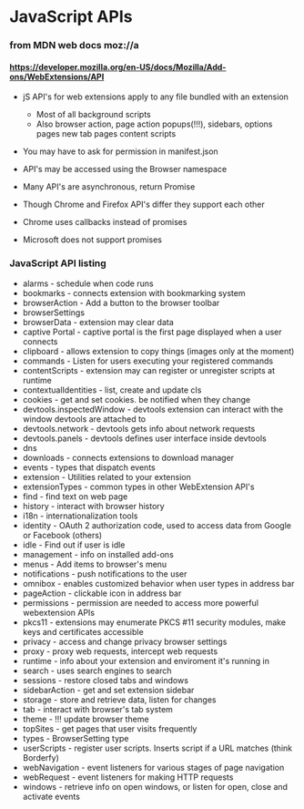 # JavaScript APIs
### from MDN web docs moz://a
#### https://developer.mozilla.org/en-US/docs/Mozilla/Add-ons/WebExtensions/API

* jS API's for web extensions apply to any file bundled with an extension
	* Most of all background scripts
	* Also browser action, page action popups(!!!), sidebars, options pages new tab pages
		content scripts

* You may have to ask for permission in manifest.json
* API's may be accessed using the Browser namespace
* Many API's are asynchronous, return Promise
* Though Chrome and Firefox API's differ they support each other
* Chrome uses callbacks instead of promises
* Microsoft does not support promises

### JavaScript API listing

* alarms	- schedule when code runs
* bookmarks	- connects extension with bookmarking system
* browserAction	- Add a button to the browser toolbar
* browserSettings
* browserData	- extension may clear data
* captive Portal - captive portal is the first page displayed when a user connects
* clipboard	- allows extension to copy things (images only at the moment)
* commands 	- Listen for users executing your registered commands
* contentScripts	- extension may can register or unregister scripts at runtime
* contextualIdentities	- list, create and update cIs
* cookies		- get and set cookies. be notified when they change
* devtools.inspectedWindow - devtools extension can interact with the window devtools are attached to
* devtools.network	- devtools gets info about network requests 
* devtools.panels	- devtools defines user interface inside devtools
* dns
* downloads 	- connects extensions to download manager
* events 	- types that dispatch events
* extension 	- Utilities related to your extension
* extensionTypes - common types in other WebExtension API's
* find		- find text on web page
* history 	- interact with browser history
* i18n		- internationalization tools
* identity	- OAuth 2 authorization code, used to access data from Google or Facebook (others)
* idle 		- Find out if user is idle
* management	- info on installed add-ons
* menus		- Add items to browser's menu
* notifications - push notifications to the user
* omnibox	- enables customized behavior when user types in address bar
* pageAction 	- clickable icon in address bar
* permissions	- permission are needed to access more powerful webextension APIs
* pkcs11	- extensions may enumerate PKCS #11 security modules, make keys and certificates accessible
* privacy	- access and change privacy browser settings
* proxy 	- proxy web requests, intercept web requests
* runtime	- info about your extension and enviroment it's running in
* search 	- uses search engines to search
* sessions 	- restore closed tabs and windows
* sidebarAction - get and set extension sidebar
* storage	- store and retrieve data, listen for changes 
* tab 		- interact with browser's tab system
* theme		- !!! update browser theme
* topSites	- get pages that user visits frequently
* types 	- BrowserSetting type 
* userScripts	- register user scripts. Inserts script if a URL matches (think Borderfy)
* webNavigation - event listeners for various stages of page navigation
* webRequest	- event listeners for making HTTP requests 
* windows 	- retrieve info on open windows, or listen for open, close and activate events

